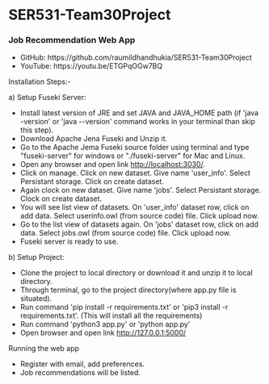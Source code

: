 # SER531-Team30Project

<h3>Job Recommendation Web App</h1>

<ul>
  <li>GitHub: https://github.com/raumildhandhukia/SER531-Team30Project</li>
  <li>YouTube: https://youtu.be/ETGPqOGw7BQ</li>
</ul>


Installation Steps:-

  a) Setup Fuseki Server:
  - Install latest version of JRE and set JAVA and JAVA_HOME path (if 'java -version' or 'java --version' command works in your terminal than skip this step).
  - Download Apache Jena Fuseki and Unzip it.
  - Go to the Apache Jema Fuseki source folder using terminal and type "fuseki-server" for windows or "./fuseki-server" for Mac and Linux.
  - Open any browser and open link <a href="http://localhost:3030/">http://localhost:3030/<a/>.
  - Click on manage. Click on new dataset. Give name 'user_info'. Select Persistant storage. Click on create dataset.
  - Again clock on new dataset. Give name 'jobs'. Select Persistant storage. Clock on create dataset.
  - You will see list view of datasets. On 'user_info' dataset row, click on add data. Select userinfo.owl (from source code) file. Click upload now.
  - Go to the list view of datasets again. On 'jobs' dataset row, click on add data. Select jobs.owl (from source code) file. Click upload now.
  - Fuseki server is ready to use.
  
  b) Setup Project:
  - Clone the project to local directory or download it and unzip it to local directory.
  - Through terminal, go to the project directory(where app.py file is situated).
  - Run command 'pip install -r requirements.txt' or 'pip3 install -r requirements.txt'. (This will install all the requirements)
  - Run command 'python3 app.py' or 'python app.py'
  - Open browser and open link <a href="http://127.0.0.1:5000/">http://127.0.0.1:5000/<a/>
  
 Running the web app
 - Register with email, add preferences.
 - Job recommendations will be listed.
